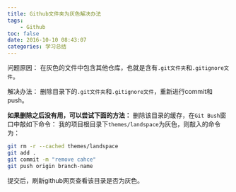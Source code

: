 ```yaml
---
title: Github文件夹为灰色解决办法
tags:
	- Github
toc: false
date: 2016-10-10 08:43:07
categories: 学习总结
---
```


问题原因：
在灰色的文件中包含其他仓库，也就是含有`.git文件夹`和`.gitignore文件`。
<!--more-->
解决办法：
删除目录下的`.git文件夹`和`.gitignore文件`，重新进行commit和push。

**如果删除之后没有用，可以尝试下面的方法：**
删除该目录的缓存，在`Git Bush`窗口中敲如下命令：
我的项目根目录下`themes/landspace`为灰色，则敲入的命令为：

``` bash
git rm -r --cached themes/landspace
git add .
git commit -m "remove cahce"
git push origin branch-name
```
提交后，刷新github网页查看该目录是否为灰色。



